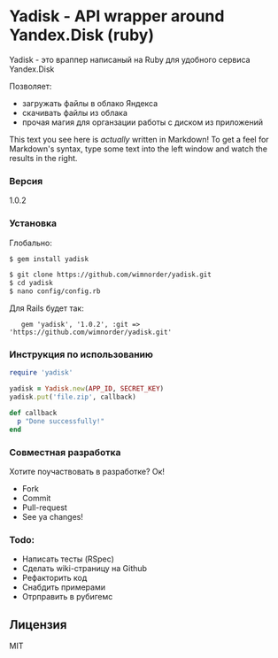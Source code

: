 # Yadisk - API wrapper around Yandex.Disk (ruby)

Yadisk - это враппер написаный на Ruby для удобного сервиса Yandex.Disk

Позволяет: 
  - загружать файлы в облако Яндекса
  - скачивать файлы из облака
  - прочая магия для органзации работы с диском из приложений

This text you see here is *actually* written in Markdown! To get a feel for Markdown's syntax, type some text into the left window and watch the results in the right.

### Версия
1.0.2

### Установка

Глобально:

```sh
$ gem install yadisk
```

```sh
$ git clone https://github.com/wimnorder/yadisk.git
$ cd yadisk
$ nano config/config.rb
```

Для Rails будет так:

```Gemfile
   gem 'yadisk', '1.0.2', :git => 'https://github.com/wimnorder/yadisk.git'
```

### Инструкция по использованию

```ruby
require 'yadisk'

yadisk = Yadisk.new(APP_ID, SECRET_KEY)
yadisk.put('file.zip', callback)

def callback
  p "Done successfully!"
end
```

### Совместная разработка

Хотите поучаствовать в разработке? Ок!

* Fork
* Commit
* Pull-request
* See ya changes!

### Todo:

 - Написать тесты (RSpec)
 - Сделать wiki-страницу на Github 
 - Рефакторить код
 - Снабдить примерами
 - Отрправить в рубигемс

Лицензия
----
MIT
